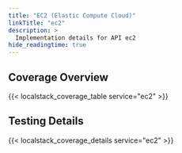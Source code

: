 ```yaml
---
title: "EC2 (Elastic Compute Cloud)"
linkTitle: "ec2"
description: >
  Implementation details for API ec2
hide_readingtime: true
---
```


## Coverage Overview
{{< localstack_coverage_table service="ec2" >}}

## Testing Details
{{< localstack_coverage_details service="ec2" >}}
